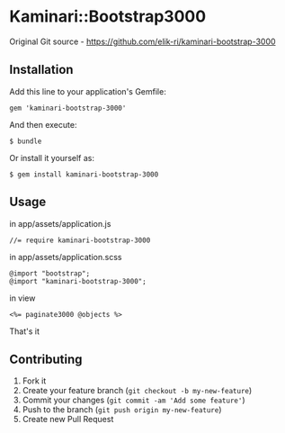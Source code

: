# Kaminari::Bootstrap3000

Original Git source - https://github.com/elik-ri/kaminari-bootstrap-3000


## Installation

Add this line to your application's Gemfile:

    gem 'kaminari-bootstrap-3000'

And then execute:

    $ bundle

Or install it yourself as:

    $ gem install kaminari-bootstrap-3000

## Usage

in app/assets/application.js

```
//= require kaminari-bootstrap-3000
```

in app/assets/application.scss

```
@import "bootstrap";
@import "kaminari-bootstrap-3000";
```

in view

```
<%= paginate3000 @objects %>
```

That's it

## Contributing

1. Fork it
2. Create your feature branch (`git checkout -b my-new-feature`)
3. Commit your changes (`git commit -am 'Add some feature'`)
4. Push to the branch (`git push origin my-new-feature`)
5. Create new Pull Request
